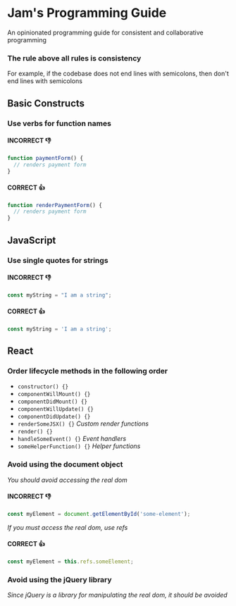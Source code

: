 # Jam's Programming Guide
An opinionated programming guide for consistent and collaborative programming

### The rule above all rules is consistency
For example, if the codebase does not end lines with semicolons, then don't end lines with semicolons

## Basic Constructs

### Use verbs for function names
#### INCORRECT :-1:
```js
function paymentForm() {
  // renders payment form
}
```
#### CORRECT :+1:
```js
function renderPaymentForm() {
  // renders payment form
}
```

## JavaScript

### Use single quotes for strings
#### INCORRECT :-1:
```js
const myString = "I am a string";
```
#### CORRECT :+1:
```js
const myString = 'I am a string';
```

## React

### Order lifecycle methods in the following order

* `constructor() {}`
* `componentWillMount() {}`
* `componentDidMount() {}`
* `componentWillUpdate() {}`
* `componentDidUpdate() {}`
* `renderSomeJSX() {}` _Custom render functions_
* `render() {}`
* `handleSomeEvent() {}` _Event handlers_
* `someHelperFunction() {}` _Helper functions_

### Avoid using the document object
_You should avoid accessing the real dom_
#### INCORRECT :-1:
```js
const myElement = document.getElementById('some-element');
```
_If you must access the real dom, use refs_
#### CORRECT :+1:
```js
const myElement = this.refs.someElement;
```

### Avoid using the jQuery library
_Since jQuery is a library for manipulating the real dom, it should be avoided_

